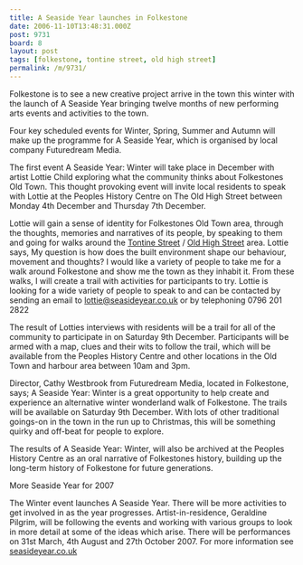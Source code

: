 ```yaml
---
title: A Seaside Year launches in Folkestone
date: 2006-11-10T13:48:31.000Z
post: 9731
board: 8
layout: post
tags: [folkestone, tontine street, old high street]
permalink: /m/9731/
---
```

Folkestone is to see a new creative project arrive in the town this winter with the launch of A Seaside Year bringing twelve months of new performing arts events and activities to the town.

Four key scheduled events for Winter, Spring, Summer and Autumn will make up the programme for A Seaside Year, which is organised by local company Futuredream Media.

The first event A Seaside Year: Winter will take place in December with artist Lottie Child exploring what the community thinks about Folkestones Old Town. This thought provoking event will invite local residents to speak with Lottie at the Peoples History Centre on The Old High Street between Monday 4th December and Thursday 7th December.

Lottie will gain a sense of identity for Folkestones Old Town area, through the thoughts, memories and narratives of its people, by speaking to them and going for walks around the <a href="/wiki/tontine+street">Tontine Street</a> / <a href="/wiki/old+high+street">Old High Street</a> area.  Lottie says, My question is how does the built environment shape our behaviour, movement and thoughts?  I would like a variety of people to take me for a walk around Folkestone and show me the town as they inhabit it.  From these walks, I will create a trail with activities for participants to try.  Lottie is looking for a wide variety of people to speak to and can be contacted by sending an email to lottie@seasideyear.co.uk or by telephoning 0796 201 2822

The result of Lotties interviews with residents will be a trail for all of the community to participate in on Saturday 9th December. Participants will be armed with a map, clues and their wits to follow the trail, which will be available from the Peoples History Centre and other locations in the Old Town and harbour area between 10am and 3pm.

Director, Cathy Westbrook from Futuredream Media, located in Folkestone, says; A Seaside Year: Winter is a great opportunity to help create and experience an alternative winter wonderland walk of Folkestone.  The trails will be available on Saturday 9th December. With lots of other traditional goings-on in the town in the run up to Christmas, this will be something quirky and off-beat for people to explore.

The results of A Seaside Year: Winter, will also be archived at the Peoples History Centre as an oral narrative of Folkestones history, building up the long-term history of Folkestone for future generations.

More Seaside Year for 2007

The Winter event launches A Seaside Year. There will be more activities to get involved in as the year progresses.  Artist-in-residence, Geraldine Pilgrim, will be following the events and working with various groups to look in more detail at some of the ideas which arise. There will be performances on 31st March, 4th August and 27th October 2007. For more information see <a href="http://www.seasideyear.co.uk">seasideyear.co.uk</a>

